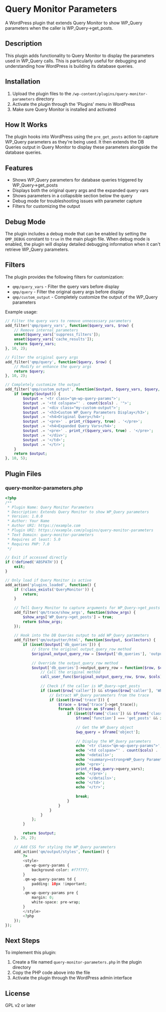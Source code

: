 # Query Monitor Parameters

A WordPress plugin that extends Query Monitor to show WP_Query parameters when the caller is WP_Query->get_posts.

## Description

This plugin adds functionality to Query Monitor to display the parameters used in WP_Query calls. This is particularly useful for debugging and understanding how WordPress is building its database queries.

## Installation

1. Upload the plugin files to the `/wp-content/plugins/query-monitor-parameters` directory
2. Activate the plugin through the 'Plugins' menu in WordPress
3. Make sure Query Monitor is installed and activated

## How It Works

The plugin hooks into WordPress using the `pre_get_posts` action to capture WP_Query parameters as they're being used. It then extends the DB Queries output in Query Monitor to display these parameters alongside the database queries.

## Features

- Shows WP_Query parameters for database queries triggered by WP_Query->get_posts
- Displays both the original query args and the expanded query vars
- Shows parameters in a collapsible section below the query
- Debug mode for troubleshooting issues with parameter capture
- Filters for customizing the output

## Debug Mode

The plugin includes a debug mode that can be enabled by setting the `QMP_DEBUG` constant to `true` in the main plugin file. When debug mode is enabled, the plugin will display detailed debugging information when it can't retrieve WP_Query parameters.

## Filters

The plugin provides the following filters for customization:

- `qmp/query_vars` - Filter the query vars before display
- `qmp/query` - Filter the original query args before display
- `qmp/custom_output` - Completely customize the output of the WP_Query parameters

Example usage:

```php
// Filter the query vars to remove unnecessary parameters
add_filter('qmp/query_vars', function($query_vars, $row) {
    // Remove internal parameters
    unset($query_vars['suppress_filters']);
    unset($query_vars['cache_results']);
    return $query_vars;
}, 10, 2);

// Filter the original query args
add_filter('qmp/query', function($query, $row) {
    // Modify or enhance the query args
    return $query;
}, 10, 2);

// Completely customize the output
add_filter('qmp/custom_output', function($output, $query_vars, $query, $row, $cols) {
    if (empty($output)) {
        $output = '<tr class="qm-wp-query-params">';
        $output .= '<td colspan="' . count($cols) . '">';
        $output .= '<div class="my-custom-output">';
        $output .= '<h3>Custom WP_Query Parameters Display</h3>';
        $output .= '<h4>Original Query</h4>';
        $output .= '<pre>' . print_r($query, true) . '</pre>';
        $output .= '<h4>Expanded Query Vars</h4>';
        $output .= '<pre>' . print_r($query_vars, true) . '</pre>';
        $output .= '</div>';
        $output .= '</td>';
        $output .= '</tr>';
    }
    return $output;
}, 10, 5);
```

## Plugin Files

### query-monitor-parameters.php

```php
<?php
/**
 * Plugin Name: Query Monitor Parameters
 * Description: Extends Query Monitor to show WP_Query parameters
 * Version: 1.0.0
 * Author: Your Name
 * Author URI: https://example.com
 * Plugin URI: https://example.com/plugins/query-monitor-parameters
 * Text Domain: query-monitor-parameters
 * Requires at least: 5.0
 * Requires PHP: 7.0
 */

// Exit if accessed directly
if (!defined('ABSPATH')) {
    exit;
}

// Only load if Query Monitor is active
add_action('plugins_loaded', function() {
    if (!class_exists('QueryMonitor')) {
        return;
    }
    
    // Tell Query Monitor to capture arguments for WP_Query->get_posts
    add_filter('qm/trace/show_args', function($show_args) {
        $show_args['WP_Query->get_posts'] = true;
        return $show_args;
    });
    
    // Hook into the DB Queries output to add WP_Query parameters
    add_filter('qm/outputter/html', function($output, $collectors) {
        if (isset($output['db_queries'])) {
            // Store the original output_query_row method
            $original_output_query_row = [$output['db_queries'], 'output_query_row'];
            
            // Override the output_query_row method
            $output['db_queries']->output_query_row = function($row, $cols) use ($original_output_query_row) {
                // Call the original method
                call_user_func($original_output_query_row, $row, $cols);
                
                // Check if the caller is WP_Query->get_posts
                if (isset($row['caller']) && strpos($row['caller'], 'WP_Query->get_posts') !== false) {
                    // Extract WP_Query parameters from the trace
                    if (isset($row['trace'])) {
                        $trace = $row['trace']->get_trace();
                        foreach ($trace as $frame) {
                            if (isset($frame['class']) && $frame['class'] === 'WP_Query' && 
                                $frame['function'] === 'get_posts' && isset($frame['object'])) {
                                
                                // Get the WP_Query object
                                $wp_query = $frame['object'];
                                
                                // Display the WP_Query parameters
                                echo '<tr class="qm-wp-query-params">';
                                echo '<td colspan="' . count($cols) . '">';
                                echo '<details>';
                                echo '<summary><strong>WP_Query Parameters</strong></summary>';
                                echo '<pre>';
                                print_r($wp_query->query_vars);
                                echo '</pre>';
                                echo '</details>';
                                echo '</td>';
                                echo '</tr>';
                                
                                break;
                            }
                        }
                    }
                }
            };
        }
        
        return $output;
    }, 20, 2);
    
    // Add CSS for styling the WP_Query parameters
    add_action('qm/output/styles', function() {
        ?>
        <style>
        .qm-wp-query-params {
            background-color: #f7f7f7;
        }
        .qm-wp-query-params td {
            padding: 10px !important;
        }
        .qm-wp-query-params pre {
            margin: 0;
            white-space: pre-wrap;
        }
        </style>
        <?php
    });
});
```

## Next Steps

To implement this plugin:

1. Create a file named `query-monitor-parameters.php` in the plugin directory
2. Copy the PHP code above into the file
3. Activate the plugin through the WordPress admin interface

## License

GPL v2 or later
